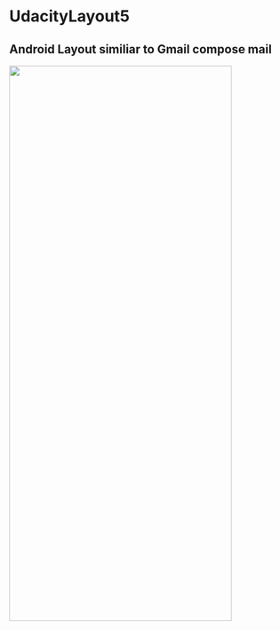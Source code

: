 # UdacityLayout5

## Android Layout similiar to Gmail compose mail

<img src="http://i.imgur.com/0qVl3Hf.png" width="400" height="1000" />
